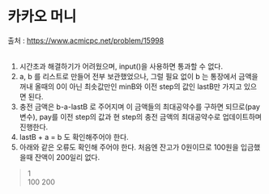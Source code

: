 # 카카오 머니
출처 : https://www.acmicpc.net/problem/15998 <br><br>

1. 시간초과 해결하기가 어려웠으며, input()을 사용하면 통과할 수 없다. <br>
2. a, b 를 리스트로 만들어 전부 보관했었으나, 그럴 필요 없이 b 는 통장에서 금액을 꺼내 올때의 0이 아닌 최솟값만인 minB와 이전 step의 값인 lastB만 가지고 있으면 된다. <br>
3. 충전 금액은 b-a-lastB 로 주어지며 이 금액들의 최대공약수를 구하면 되므로(pay 변수), pay를 이전 step의 값과 현 step의 충전 금액의 최대공약수로 업데이트하며 진행한다.<br>
4. lastB + a = b 도 확인해주어야 한다.
5. 아래와 같은 오류도 확인해 주어야 한다. 처음엔 잔고가 0원이므로 100원을 입금했을때 잔액이 200일리 없다.
> 1<br>
> 100 200

